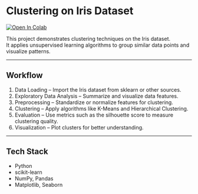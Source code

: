 # Clustering on Iris Dataset

[![Open In Colab](https://colab.research.google.com/assets/colab-badge.svg)](https://colab.research.google.com/drive/149-fnafykb9Y7V86NjeELow1Vs7CmDcm?usp=sharing)

This project demonstrates clustering techniques on the Iris dataset.  
It applies unsupervised learning algorithms to group similar data points and visualize patterns.

---

## Workflow
1. Data Loading – Import the Iris dataset from sklearn or other sources.  
2. Exploratory Data Analysis – Summarize and visualize data features.  
3. Preprocessing – Standardize or normalize features for clustering.  
4. Clustering – Apply algorithms like K-Means and Hierarchical Clustering.  
5. Evaluation – Use metrics such as the silhouette score to measure clustering quality.  
6. Visualization – Plot clusters for better understanding.  

---

## Tech Stack
- Python  
- scikit-learn  
- NumPy, Pandas  
- Matplotlib, Seaborn  
